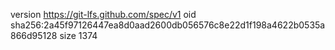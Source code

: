 version https://git-lfs.github.com/spec/v1
oid sha256:2a45f97126447ea8d0aad2600db056576c8e22d1f198a4622b0535a866d95128
size 1374

